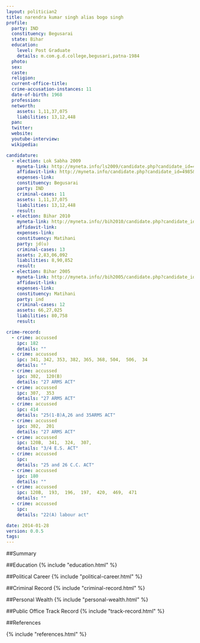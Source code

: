 ```yaml
---
layout: politician2
title: narendra kumar singh alias bogo singh
profile: 
  party: IND
  constituency: Begusarai
  state: Bihar
  education: 
    level: Post Graduate
    details: m.com.g.d.college,begusari,patna-1984
  photo: 
  sex: 
  caste: 
  religion: 
  current-office-title: 
  crime-accusation-instances: 11
  date-of-birth: 1968
  profession: 
  networth: 
    assets: 1,11,37,075
    liabilities: 13,12,448
  pan: 
  twitter: 
  website: 
  youtube-interview: 
  wikipedia: 

candidature: 
  - election: Lok Sabha 2009
    myneta-link: http://myneta.info/ls2009/candidate.php?candidate_id=4985
    affidavit-link: http://myneta.info/candidate.php?candidate_id=4985&scan=original
    expenses-link: 
    constituency: Begusarai 
    party: IND
    criminal-cases: 11
    assets: 1,11,37,075
    liabilities: 13,12,448
    result:  
  - election: Bihar 2010
    myneta-link: http://myneta.info//bih2010/candidate.php?candidate_id=1738
    affidavit-link: 
    expenses-link: 
    constituency: Matihani 
    party: jd(u)
    criminal-cases: 13
    assets: 2,83,06,092
    liabilities: 8,90,852
    result:  
  - election: Bihar 2005
    myneta-link: http://myneta.info//bih2005/candidate.php?candidate_id=41
    affidavit-link: 
    expenses-link: 
    constituency: Matihani 
    party: ind
    criminal-cases: 12
    assets: 66,27,025
    liabilities: 80,758
    result:  

crime-record: 
  - crime: accussed
    ipc: 182
    details: "" 
  - crime: accussed
    ipc: 341, 342, 353, 382, 365, 368, 504,  506,  34
    details: "" 
  - crime: accussed
    ipc: 302,  120(B)
    details: "27 ARMS ACT" 
  - crime: accussed
    ipc: 307,  353
    details: "27 ARMS ACT" 
  - crime: accussed
    ipc: 414
    details: "25(1-B)A,26 and 35ARMS ACT" 
  - crime: accussed
    ipc: 302,  201
    details: "27 ARMS ACT" 
  - crime: accussed
    ipc: 120B,  341,  324,  307,
    details: "3/4 E.S. ACT" 
  - crime: accussed
    ipc: 
    details: "25 and 26 C.C. ACT" 
  - crime: accussed
    ipc: 180
    details: "" 
  - crime: accussed
    ipc: 120B,  193,  196,  197,  420,  469,  471
    details: "" 
  - crime: accussed
    ipc: 
    details: "22(A) labour act" 

date: 2014-01-28
version: 0.0.5
tags: 
---
```

##Summary


##Education
{% include "education.html" %}


##Political Career
{% include "political-career.html" %}


##Criminal Record
{% include "criminal-record.html" %}


##Personal Wealth
{% include "personal-wealth.html" %}


##Public Office Track Record
{% include "track-record.html" %}


##References


{% include "references.html" %}